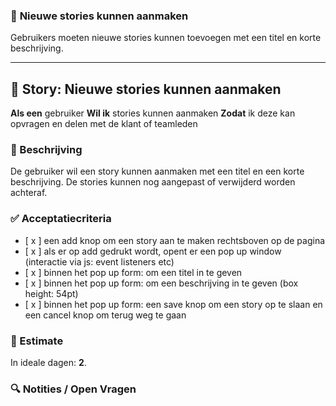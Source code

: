 ### 📘 **Nieuwe stories kunnen aanmaken**
Gebruikers moeten nieuwe stories kunnen toevoegen met een titel en korte beschrijving.

---

## 🧩 Story: Nieuwe stories kunnen aanmaken

**Als een** gebruiker
**Wil ik** stories kunnen aanmaken
**Zodat** ik deze kan opvragen en delen met de klant of teamleden

### 📝 Beschrijving

De gebruiker wil een story kunnen aanmaken met een titel en een korte beschrijving. De stories kunnen nog aangepast of verwijderd worden achteraf.

### ✅ Acceptatiecriteria

* [ x ] een add knop om een story aan te maken rechtsboven op de pagina
* [ x ] als er op add gedrukt wordt, opent er een pop up window (interactie via js: event listeners etc)
* [ x ] binnen het pop up form: om een titel in te geven 
* [ x ] binnen het pop up form: om een beschrijving in te geven (box height: 54pt)
* [ x ] binnen het pop up form: een save knop om een story op te slaan en een cancel knop om terug weg te gaan

### 🧮 Estimate
In ideale dagen: **2**.

### 🔍 Notities / Open Vragen

